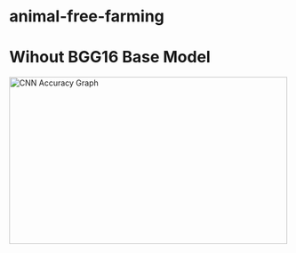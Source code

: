 # animal-free-farming

# Wihout BGG16 Base Model
<img src="https://github.com/Ibrahim99575/animal-free-farming/blob/main/CNN Accuracy.png" alt="CNN Accuracy Graph" width="500" height="300">
